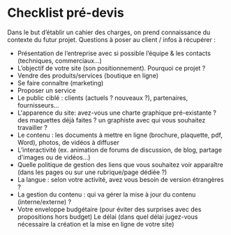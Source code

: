 ﻿#  Checklist pré-devis

Dans le but d’établir un cahier des charges, on prend connaissance du contexte du futur projet. Questions à poser au client / infos à récupérer :

-   Présentation de l’entreprise avec si possible l’équipe & les contacts (techniques, commerciaux…)
-   L’objectif de votre site (son positionnement). Pourquoi ce projet ?
-   Vendre des produits/services (boutique en ligne)
-   Se faire connaître (marketing)
-   Proposer un service
-   Le public ciblé : clients (actuels ? nouveaux ?), partenaires, fournisseurs…
-   L'apparence du site: avez-vous une charte graphique pré-existante ? des maquettes déjà faites ? un graphiste avec qui vous souhaitez travailler ?
-   Le contenu : les documents à mettre en ligne (brochure, plaquette, pdf, Word), photos, de vidéos à diffuser
-   L’interactivité (ex. animation de forums de discussion, de blog, partage d'images ou de vidéos…)
-   Quelle politique de gestion des liens que vous souhaitez voir apparaître (dans les pages ou sur une rubrique/page dédiée ?)
-   La langue : selon votre activité, avez vous besoin de version étrangères ?
-   La gestion du contenu : qui va gérer la mise à jour du contenu (interne/externe) ?
-   Votre enveloppe budgétaire (pour éviter des surprises avec des propositions hors budget)
Le délai (dans quel délai jugez-vous nécessaire la création et la mise en ligne de votre site)
